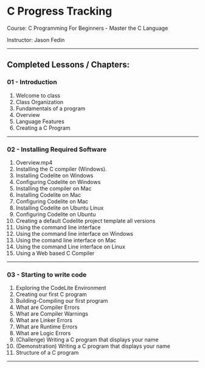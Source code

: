 # C Progress Tracking

Course:     C Programming For Beginners - Master the C Language

Instructor: Jason Fedin

---

## Completed Lessons / Chapters:

### 01 - Introduction
01. Welcome to class
02. Class Organization
03. Fundamentals of a program
04. Overview
05. Language Features
06. Creating a C Program

---

### 02 - Installing Required Software
01. Overview.mp4 
02. Installing the C compiler (Windows).
03. Installing Codelite on Windows 
04. Configuring Codelite on Windows
05. Installing the compiler on Mac
06. Installing Codelite on Mac
07. Configuring Codelite on Mac
08. Installing Codelite on Ubuntu Linux
09. Configuring Codelite on Ubuntu
10. Creating a default Codelite project template all versions
11. Using the command line interface
12. Using the command line interface on Windows
13. Using the comand line interface on Mac
14. Using the command Line interface on Linux
15. Using a Web based C Compiler

---

### 03 - Starting to write code
01. Exploring the CodeLite Environment
02. Creating our first C program
03. Building-Compiling our first program
04. What are Compiler Errors
05. What are Compiler Warnings
06. What are Linker Errors
07. What are Runtime Errors
08. What are Logic Errors
09. (Challenge) Writing a C program that displays your name
10. (Demonstration) Writing a C program that displays your name
11. Structure of a C program

---
